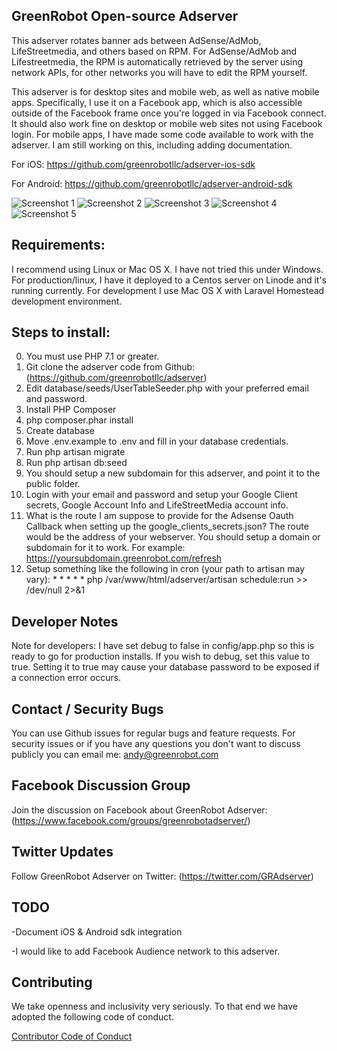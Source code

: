 ## GreenRobot Open-source Adserver
This adserver rotates banner ads between AdSense/AdMob, LifeStreetmedia, and others based on RPM. For AdSense/AdMob and Lifestreetmedia, the RPM is automatically retrieved by the server using network APIs, for other networks you will have to edit the RPM yourself.

This adserver is for desktop sites and mobile web, as well as native mobile apps.  Specifically, I use it on a Facebook app, which is also accessible outside of the Facebook frame once you're logged in via Facebook connect.  It should also work fine on desktop or mobile web sites not using Facebook login.  For mobile apps, I have made some code available to work with the adserver. I am still working on this, including adding documentation.

For iOS: https://github.com/greenrobotllc/adserver-ios-sdk

For Android: https://github.com/greenrobotllc/adserver-android-sdk

![Screenshot 1](https://raw.githubusercontent.com/greenrobotllc/adserver/master/sampleimages/sampleimages/image1.png)
![Screenshot 2](https://raw.githubusercontent.com/greenrobotllc/adserver/master/sampleimages/image2.png)
![Screenshot 3](https://raw.githubusercontent.com/greenrobotllc/adserver/master/sampleimages/image3.png)
![Screenshot 4](https://raw.githubusercontent.com/greenrobotllc/adserver/master/sampleimages/image4.png)
![Screenshot 5](https://raw.githubusercontent.com/greenrobotllc/adserver/master/sampleimages/image5.png)


## Requirements:
I recommend using Linux or Mac OS X. I have not tried this under Windows. For production/linux, I have it deployed to a Centos server on Linode and it's running currently. For development I use Mac OS X with Laravel Homestead development environment.

## Steps to install:
0. You must use PHP 7.1 or greater.
1. Git clone the adserver code from Github: (https://github.com/greenrobotllc/adserver)
2. Edit database/seeds/UserTableSeeder.php with your preferred email and password.
3. Install PHP Composer
4. php composer.phar install
5. Create database
6. Move .env.example to .env and fill in your database credentials.
7. Run php artisan migrate
8. Run php artisan db:seed
9. You should setup a new subdomain for this adserver, and point it to the public folder.
10. Login with your email and password and setup your Google Client secrets, Google Account Info and LifeStreetMedia account info.
11. What is the route I am suppose to provide for the Adsense Oauth Callback when setting up the google_clients_secrets.json? The route would be the address of your webserver. You should setup a domain or subdomain for it to work. For example: https://yoursubdomain.greenrobot.com/refresh
12. Setup something like the following in cron (your path to artisan may vary): * * * * * php /var/www/html/adserver/artisan schedule:run >> /dev/null 2>&1


## Developer Notes
Note for developers: I have set debug to false in config/app.php so this is ready to go for production installs. If you wish to debug, set this value to true. Setting it to true may cause your database password to be exposed if a connection error occurs.

## Contact / Security Bugs
You can use Github issues for regular bugs and feature requests. For security issues or if you have any questions you don't want to discuss publicly you can email me: andy@greenrobot.com

## Facebook Discussion Group
Join the discussion on Facebook about GreenRobot Adserver: (https://www.facebook.com/groups/greenrobotadserver/)

## Twitter Updates
Follow GreenRobot Adserver on Twitter: (https://twitter.com/GRAdserver)


## TODO
-Document iOS & Android sdk integration

-I would like to add Facebook Audience network to this adserver.

## Contributing

We take openness and inclusivity very seriously. To that end we have adopted the following code of conduct.

[Contributor Code of Conduct](CODE_OF_CONDUCT.md)
